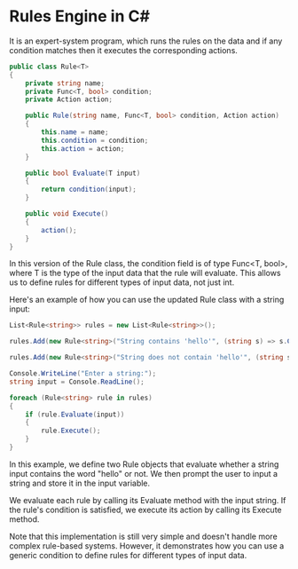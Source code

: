 **Rules Engine in C#**
===

It is an expert-system program, which runs the rules on the data and if any condition matches then it executes the corresponding actions.

```cs
public class Rule<T>
{
    private string name;
    private Func<T, bool> condition;
    private Action action;

    public Rule(string name, Func<T, bool> condition, Action action)
    {
        this.name = name;
        this.condition = condition;
        this.action = action;
    }

    public bool Evaluate(T input)
    {
        return condition(input);
    }

    public void Execute()
    {
        action();
    }
}
```


In this version of the Rule class, the condition field is of type Func<T, bool>, where T is the type of the input data that the rule will evaluate. This allows us to define rules for different types of input data, not just int.

Here's an example of how you can use the updated Rule class with a string input:

```cs
List<Rule<string>> rules = new List<Rule<string>>();

rules.Add(new Rule<string>("String contains 'hello'", (string s) => s.Contains("hello"), () => Console.WriteLine("String contains 'hello'")));

rules.Add(new Rule<string>("String does not contain 'hello'", (string s) => !s.Contains("hello"), () => Console.WriteLine("String does not contain 'hello'")));

Console.WriteLine("Enter a string:");
string input = Console.ReadLine();

foreach (Rule<string> rule in rules)
{
    if (rule.Evaluate(input))
    {
        rule.Execute();
    }
}
```

In this example, we define two Rule<string> objects that evaluate whether a string input contains the word "hello" or not. We then prompt the user to input a string and store it in the input variable.

We evaluate each rule by calling its Evaluate method with the input string. If the rule's condition is satisfied, we execute its action by calling its Execute method.

Note that this implementation is still very simple and doesn't handle more complex rule-based systems. However, it demonstrates how you can use a generic condition to define rules for different types of input data.
